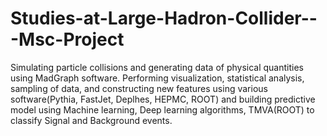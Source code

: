 # Studies-at-Large-Hadron-Collider---Msc-Project

Simulating particle collisions and generating data of physical quantities using MadGraph software. Performing
visualization, statistical analysis, sampling of data, and constructing new features using various software(Pythia, FastJet,
Deplhes, HEPMC, ROOT) and building predictive model using Machine learning, Deep learning algorithms,
TMVA(ROOT) to classify Signal and Background events.
